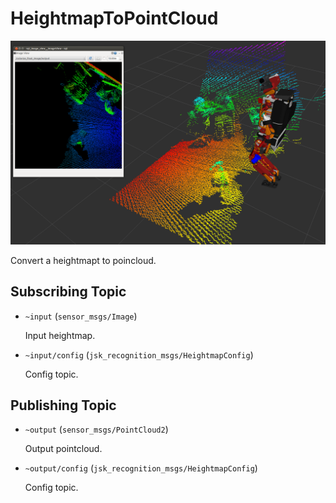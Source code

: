 # HeightmapToPointCloud
![](images/heightmap_to_pointcloud.png)

Convert a heightmapt to poincloud.

## Subscribing Topic
* `~input` (`sensor_msgs/Image`)

  Input heightmap.
* `~input/config` (`jsk_recognition_msgs/HeightmapConfig`)

  Config topic.

## Publishing Topic
* `~output` (`sensor_msgs/PointCloud2`)

  Output pointcloud.

* `~output/config` (`jsk_recognition_msgs/HeightmapConfig`)

  Config topic.